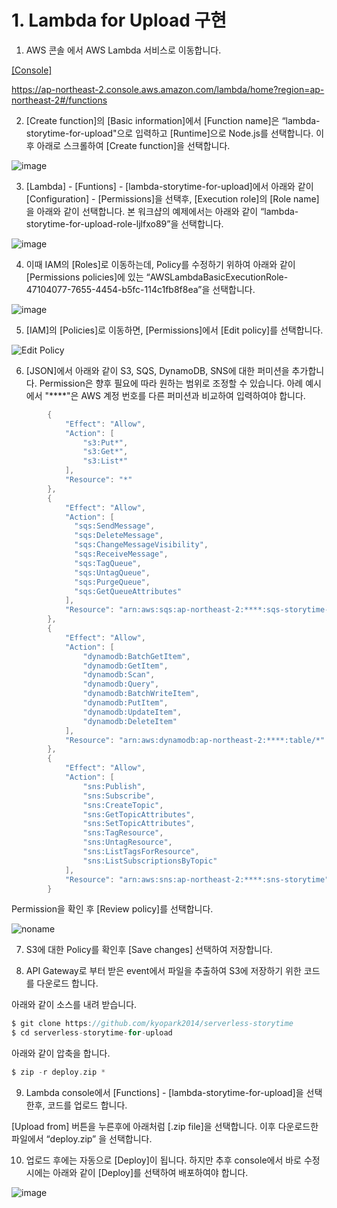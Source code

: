 # 1. Lambda for Upload 구현

1) AWS 콘솔 에서 AWS Lambda 서비스로 이동합니다.

[[Console]](https://ap-northeast-2.console.aws.amazon.com/lambda/home?region=ap-northeast-2#/functions)

https://ap-northeast-2.console.aws.amazon.com/lambda/home?region=ap-northeast-2#/functions

2) [Create function]의 [Basic information]에서 [Function name]은 “lambda-storytime-for-upload"으로 입력하고 [Runtime]으로 Node.js를 선택합니다. 이후 아래로 스크롤하여 [Create function]을 선택합니다.
 
![image](https://user-images.githubusercontent.com/52392004/156876332-7707c7a7-16df-4aeb-a68c-b2889c1b49bf.png)


3) [Lambda] - [Funtions] - [lambda-storytime-for-upload]에서 아래와 같이 [Configuration] - [Permissions]을 선택후, [Execution role]의 [Role name]을 아래와 같이 선택합니다. 본 워크샵의 예제에서는 아래와 같이 “lambda-storytime-for-upload-role-ljlfxo89”을 선택합니다.

![image](https://user-images.githubusercontent.com/52392004/156876402-6d66af7f-40a1-49d7-94c9-6a86793256a2.png)


4) 이때 IAM의 [Roles]로 이동하는데, Policy를 수정하기 위하여 아래와 같이 [Permissions policies]에 있는 “AWSLambdaBasicExecutionRole-47104077-7655-4454-b5fc-114c1fb8f8ea”을 선택합니다.

![image](https://user-images.githubusercontent.com/52392004/156876440-e6c59f7b-15b3-4479-8599-3c70d7fc5601.png)


5) [IAM]의 [Policies]로 이동하면, [Permissions]에서 [Edit policy]를 선택합니다.

![Edit Policy](https://user-images.githubusercontent.com/52392004/156359595-e8f4244a-2a2b-4d23-a07c-17acb71c7a0a.png)


6) [JSON]에서 아래와 같이 S3, SQS, DynamoDB, SNS에 대한 퍼미션을 추가합니다. Permission은 향후 필요에 따라 원하는 범위로 조정할 수 있습니다. 아례 예시에서 "****"은 AWS 계정 번호를 다른 퍼미션과 비교하여 입력하여야 합니다. 

```java
        {
            "Effect": "Allow",
            "Action": [
                "s3:Put*",
                "s3:Get*",
                "s3:List*"
            ],
            "Resource": "*"
        },
        {
            "Effect": "Allow",
            "Action": [
              "sqs:SendMessage",
              "sqs:DeleteMessage",
              "sqs:ChangeMessageVisibility",
              "sqs:ReceiveMessage",
              "sqs:TagQueue",
              "sqs:UntagQueue",
              "sqs:PurgeQueue",
              "sqs:GetQueueAttributes"
            ],
            "Resource": "arn:aws:sqs:ap-northeast-2:****:sqs-storytime-for-rekognition"
        },
        {
            "Effect": "Allow",
            "Action": [
                "dynamodb:BatchGetItem",
                "dynamodb:GetItem",
                "dynamodb:Scan",
                "dynamodb:Query",
                "dynamodb:BatchWriteItem",
                "dynamodb:PutItem",
                "dynamodb:UpdateItem",
                "dynamodb:DeleteItem"
            ],
            "Resource": "arn:aws:dynamodb:ap-northeast-2:****:table/*"
        },
        {
            "Effect": "Allow",
            "Action": [
                "sns:Publish",
                "sns:Subscribe",
                "sns:CreateTopic",
                "sns:GetTopicAttributes",
                "sns:SetTopicAttributes",
                "sns:TagResource",
                "sns:UntagResource",
                "sns:ListTagsForResource",
                "sns:ListSubscriptionsByTopic"
            ],
            "Resource": "arn:aws:sns:ap-northeast-2:****:sns-storytime"
        }
```

Permission을 확인 후 [Review policy]를 선택합니다.


![noname](https://user-images.githubusercontent.com/52392004/156876808-960a0625-d7bf-444e-9de9-6f27361f1b8a.png)



7) S3에 대한 Policy를 확인후 [Save changes] 선택하여 저장합니다.

8) API Gateway로 부터 받은 event에서 파일을 추출하여 S3에 저장하기 위한 코드를 다운로드 합니다.

아래와 같이 소스를 내려 받습니다.
 
```c
$ git clone https://github.com/kyopark2014/serverless-storytime
$ cd serverless-storytime-for-upload
```

아래와 같이 압축을 합니다. 

```c
$ zip -r deploy.zip *
```

9) Lambda console에서 [Functions] - [lambda-storytime-for-upload]을 선택한후, 코드를 업로드 합니다.

[Upload from] 버튼을 누른후에 아래처럼 [.zip file]을 선택합니다. 이후 다운로드한 파일에서 “deploy.zip” 을 선택합니다.

10) 업로드 후에는 자동으로 [Deploy]이 됩니다. 하지만 추후 console에서 바로 수정시에는 아래와 같이 [Deploy]를 선택하여 배포하여야 합니다.


![image](https://user-images.githubusercontent.com/52392004/156876945-e0bb4368-e269-4e80-a33a-0758ffd0c952.png)

